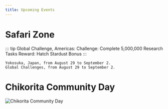 ```yaml
---
title: Upcoming Events
---
```


# Safari Zone
::: tip Global Challenge, Americas:
Challenge: Complete 5,000,000 Research Tasks
Reward: Hatch Stardust Bonus
:::

```
Yokosuka, Japan, from August 29 to September 2.
Global Challenges, from August 29 to September 2.
```

# Chikorita Community Day

![Chikorita Community Day](/img/ChikoritaDay.jpg)
